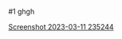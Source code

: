 #1
ghgh

[Screenshot 2023-03-11 235244](https://user-images.githubusercontent.com/93830215/224567856-0ed0a3a4-d529-4a7b-bd50-bccb2f4354e6.png)
